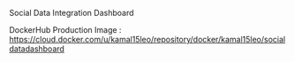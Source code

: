 Social Data Integration Dashboard

DockerHub Production Image : https://cloud.docker.com/u/kamal15leo/repository/docker/kamal15leo/socialdatadashboard

